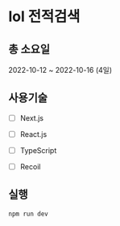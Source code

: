 # lol 전적검색

## 총 소요일

2022-10-12 ~ 2022-10-16 (4일)

## 사용기술

- [ ] Next.js
- [ ] React.js
- [ ] TypeScript
- [ ] Recoil


## 실행

```c
npm run dev
```

